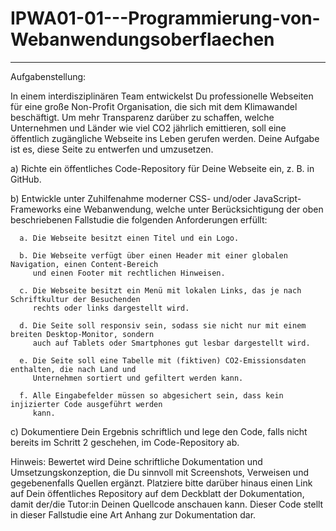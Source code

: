 # IPWA01-01---Programmierung-von-Webanwendungsoberflaechen
--------------------------------------------------------------------------------------------------
Aufgabenstellung: 

In einem interdisziplinären Team entwickelst Du professionelle Webseiten für eine große Non-Profit
Organisation, die sich mit dem Klimawandel beschäftigt. Um mehr Transparenz darüber zu schaffen, welche 
Unternehmen und Länder wie viel CO2 jährlich emittieren, soll eine öffentlich zugängliche Webseite ins Leben 
gerufen werden. Deine Aufgabe ist es, diese Seite zu entwerfen und umzusetzen. 

  a) Richte ein öffentliches Code-Repository für Deine Webseite ein, z. B. in GitHub. 
  
  b) Entwickle unter Zuhilfenahme moderner CSS- und/oder JavaScript-Frameworks eine Webanwendung, 
     welche unter Berücksichtigung der oben beschriebenen Fallstudie die folgenden Anforderungen erfüllt: 
     
      a. Die Webseite besitzt einen Titel und ein Logo. 
      
      b. Die Webseite verfügt über einen Header mit einer globalen Navigation, einen Content-Bereich 
         und einen Footer mit rechtlichen Hinweisen. 
         
      c. Die Webseite besitzt ein Menü mit lokalen Links, das je nach Schriftkultur der Besuchenden 
         rechts oder links dargestellt wird. 
         
      d. Die Seite soll responsiv sein, sodass sie nicht nur mit einem breiten Desktop-Monitor, sondern 
         auch auf Tablets oder Smartphones gut lesbar dargestellt wird. 
         
      e. Die Seite soll eine Tabelle mit (fiktiven) CO2-Emissionsdaten enthalten, die nach Land und 
         Unternehmen sortiert und gefiltert werden kann. 
         
      f. Alle Eingabefelder müssen so abgesichert sein, dass kein injizierter Code ausgeführt werden 
         kann. 
         
  c) Dokumentiere Dein Ergebnis schriftlich und lege den Code, falls nicht bereits im Schritt 2 geschehen, im 
     Code-Repository ab. 
     
Hinweis: Bewertet wird Deine schriftliche Dokumentation und Umsetzungskonzeption, die Du sinnvoll mit 
Screenshots, Verweisen und gegebenenfalls Quellen ergänzt. Platziere bitte darüber hinaus einen Link auf Dein 
öffentliches Repository auf dem Deckblatt der Dokumentation, damit der/die Tutor:in Deinen Quellcode 
anschauen kann. Dieser Code stellt in dieser Fallstudie eine Art Anhang zur Dokumentation dar.
